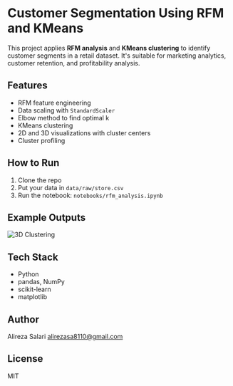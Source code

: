 # Customer Segmentation Using RFM and KMeans

This project applies **RFM analysis** and **KMeans clustering** to identify customer segments in a retail dataset. It's suitable for marketing analytics, customer retention, and profitability analysis.

## Features

- RFM feature engineering
- Data scaling with `StandardScaler`
- Elbow method to find optimal k
- KMeans clustering
- 2D and 3D visualizations with cluster centers
- Cluster profiling

## How to Run

1. Clone the repo
2. Put your data in `data/raw/store.csv`
3. Run the notebook: `notebooks/rfm_analysis.ipynb`

## Example Outputs

![3D Clustering](results/plots/3d_clusters.png)

## Tech Stack

- Python
- pandas, NumPy
- scikit-learn
- matplotlib

## Author

Alireza Salari 
alirezasa8110@gmail.com

## License

MIT
